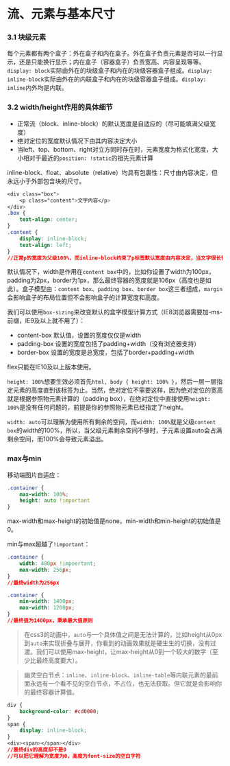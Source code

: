 # 流、元素与基本尺寸

### 3.1 块级元素
每个元素都有两个盒子：外在盒子和内在盒子。外在盒子负责元素是否可以一行显示，还是只能换行显示；内在盒子（容器盒子）负责宽高、内容呈现等等。`display: block`实际由外在的块级盒子和内在的块级容器盒子组成。`display: inline-block`实际由外在的内联盒子和内在的块级容器盒子组成。`display: inline`内外均是内联。

### 3.2 width/height作用的具体细节
* 正常流（block、inline-block）的默认宽度是自适应的（尽可能填满父级宽度）
* 绝对定位的宽度默认情况下由其内容决定大小
* 当left、top、bottom、right对立方同时存在时，元素宽度为格式化宽度，大小相对于最近的`position: !static`的祖先元素计算



inline-block、float、absolute（relative）均具有包裹性：尺寸由内容决定，但永远小于外部包含块的尺寸。
```css
<div class="box">
	<p class="content">文字内容</p>
</div>
.box {
	text-align: center;
}
.content {
	display: inline-block;
    text-align: left;
}
//正常p的宽度为父级100%，而inline-block约束了p标签默认宽度由内容决定，当文字很长很长超出父级宽度时，呈现第二行左侧居中效果。当内容小于父级宽度时，呈现居中父级的效果。
```

默认情况下，width是作用在`content box`中的，比如你设置了width为100px，padding为2px，border为1px，那么最终容器的宽度就是106px（高度也是如此）。盒子模型由：`content box`、`padding box`、`border box`这三者组成，`margin`会影响盒子的布局位置但不会影响盒子的计算宽度和高度。

我们可以使用`box-sizing`来改变默认的盒字模型计算方式（IE8浏览器需要加-ms-前缀，IE9及以上就不用了）：
* content-box 默认值，设置的宽度仅仅是width
* padding-box 设置的宽度包括了padding+width（没有浏览器支持）
* border-box 设置的宽度是总宽度，包括了border+padding+width

flex只能在IE10及以上版本使用。

`height: 100%`想要生效必须首先`html, body { height: 100% }`，然后一层一层指定元素的高度直到该标签为止。当然，绝对定位不需要这样，因为绝对定位的宽高就是根据参照物元素计算的（padding box），在绝对定位中直接使用`height: 100%`是没有任何问题的，前提是你的参照物元素已经指定了height。

`width: auto`可以理解为使用所有剩余的空间，而`width: 100%`就是父级`content box`的width的100%，所以，当父级元素剩余空间不够时，子元素设置auto会占满剩余空间，而100%会导致元素溢出。

### max与min

移动端图片自适应：
```css
.container { 
	max-width: 100%; 
    height: auto !important 
}
```

max-width和max-height的初始值是none，min-width和min-height的初始值是0。

min与max超越了`!important`：
```css
.container {
	width: 480px !impoertant;
    max-width: 256px;
}
//最终width为256px

.container {
	min-width: 1400px;
    max-width: 1200px;
}
//最终值为1400px，秉承最大值原则
```

> 在css3的动画中，`auto`与一个具体值之间是无法计算的，比如height从0px到`auto`来实现折叠与展开，你看到的动画效果就是硬生生的切换，没有过渡。我们可以使用max-height，让max-height从0到一个较大的数字（至少比最终高度要大）。

> 幽灵空白节点：`inline`、`inline-block`、`inline-table`等内联元素的最前面永远有一个看不见的空白节点，不占位，也无法获取。但它就是会影响你的最终容器计算值。
```css
div {
	background-color: #cd0000;	
}
span {
	display: inline-block;
}
<div><span></span></div>
//最终div的高度却不是0
//可以把它理解为宽度为0，高度为font-size的空白字符
```
